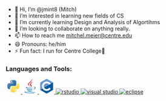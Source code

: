 - 👋 Hi, I’m @jmint8 (Mitch)
- 👀 I’m interested in learning new fields of CS
- 🌱 I’m currently learning Design and Analysis of Algortihms 
- 🙏 I’m looking to collaborate on anything really.
- 📫 How to reach me mitchel.meier@centre.edu
- 😄 Pronouns: he/him
- ⚡ Fun fact: I run for Centre College🏃

<h3 align="left">Languages and Tools:</h3>
<p align="left"> <a href="https://www.python.org" target="_blank" rel="noreferrer">
        <img src="https://raw.githubusercontent.com/devicons/devicon/master/icons/python/python-original.svg" alt="python" width="40" height="40" /> </a>
    <a href="https://www.java.com" target="_blank" rel="noreferrer">
        <img src="https://raw.githubusercontent.com/devicons/devicon/master/icons/java/java-original.svg" alt="java" width="40" height="40" /> </a>
    <a href="https://www.cprogramming.com/" target="_blank" rel="noreferrer">
        <img src="https://raw.githubusercontent.com/devicons/devicon/master/icons/c/c-original.svg" alt="c" width="40" height="40" /> </a>
    <a href="https://posit.co/download/rstudio-desktop/" target="_blank" rel="noreferrer" >
            <img src="https://cdn.jsdelivr.net/gh/devicons/devicon@latest/icons/rstudio/rstudio-original.svg" alt="rstudio" width="40" height="40" /> </a>
    <a href="https://visualstudio.microsoft.com" target="_blank" rel = "noreferrer">
            <img src="https://cdn.jsdelivr.net/gh/devicons/devicon@latest/icons/visualstudio/visualstudio-original.svg" alt="visual studio" width="40" height="40"/>
    <a href="https://eclipseide.org" target="_blank" rel = "noreferrer">
            <img src="https://cdn.jsdelivr.net/gh/devicons/devicon@latest/icons/eclipse/eclipse-original.svg"  alt="eclipse" width="40" height="40"/>
  
  <!---
jmint8/jmint8 is a ✨ special ✨ repository because its `README.md` (this file) appears on your GitHub profile.
You can click the Preview link to take a look at your changes.
--->
